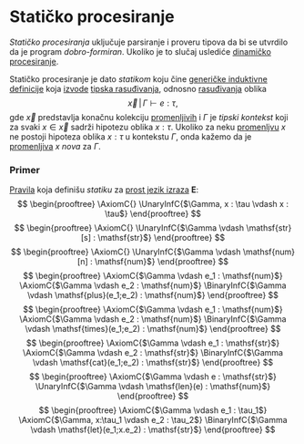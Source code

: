 # Statičko procesiranje

*Statičko procesiranja* uključuje parsiranje i proveru tipova da bi se utvrdilo da je program *dobro-formiran*. Ukoliko je to slučaj uslediće [dinamičko procesiranje](dinamičko-procesiranje.md). 

Statičko procesiranje je dato *statikom* koju čine [generičke induktivne definicije](generička-induktivna-definicija.md) koja [izvode](izvođenja.md) [tipska rasuđivanja](tipska-rasuđivanja.md), odnosno [rasuđivanja](rasuđivanja.md) oblika
$$
\vec{x}\,|\,\Gamma \vdash e : \tau,
$$
gde $\vec{x}$ predstavlja konačnu kolekciju [promenljivih](promenljive.md) i $\Gamma$ je *tipski kontekst* koji za svaki $x \in \vec{x}$ sadrži hipotezu oblika $x : \tau$. Ukoliko za neku [promenljvu](promenljive.md) $x$ ne postoji hipoteza oblika $x : \tau$ u kontekstu $\Gamma$, onda kažemo da je [promenljiva](promenljive.md) $x$ *nova* za $\Gamma$.

### Primer

[Pravila](pravila-zaključivanja.md) koja definišu *statiku* za [prost jezik izraza](jezik-prostih-izraza.md) $\mathbf{E}$:
$$
\begin{prooftree}
\AxiomC{}
\UnaryInfC{$\Gamma, x : \tau \vdash x : \tau$}
\end{prooftree}
$$
$$
\begin{prooftree}
\AxiomC{}
\UnaryInfC{$\Gamma \vdash \mathsf{str}[s] : \mathsf{str}$}
\end{prooftree}
$$
$$
\begin{prooftree}
\AxiomC{}
\UnaryInfC{$\Gamma \vdash \mathsf{num}[n] : \mathsf{num}$}
\end{prooftree}
$$
$$
\begin{prooftree}
\AxiomC{$\Gamma \vdash e_1 : \mathsf{num}$}
\AxiomC{$\Gamma \vdash e_2 : \mathsf{num}$}
\BinaryInfC{$\Gamma \vdash \mathsf{plus}(e_1;e_2) : \mathsf{num}$}
\end{prooftree}
$$
$$
\begin{prooftree}
\AxiomC{$\Gamma \vdash e_1 : \mathsf{num}$}
\AxiomC{$\Gamma \vdash e_2 : \mathsf{num}$}
\BinaryInfC{$\Gamma \vdash \mathsf{times}(e_1;e_2) : \mathsf{num}$}
\end{prooftree}
$$
$$
\begin{prooftree}
\AxiomC{$\Gamma \vdash e_1 : \mathsf{str}$}
\AxiomC{$\Gamma \vdash e_2 : \mathsf{str}$}
\BinaryInfC{$\Gamma \vdash \mathsf{cat}(e_1;e_2) : \mathsf{str}$}
\end{prooftree}
$$
$$
\begin{prooftree}
\AxiomC{$\Gamma \vdash e : \mathsf{str}$}
\UnaryInfC{$\Gamma \vdash \mathsf{len}(e) : \mathsf{num}$}
\end{prooftree}
$$
$$
\begin{prooftree}
\AxiomC{$\Gamma \vdash e_1 : \tau_1$}
\AxiomC{$\Gamma, x:\tau_1 \vdash e_2 : \tau_2$}
\BinaryInfC{$\Gamma \vdash \mathsf{let}(e_1;x.e_2) : \mathsf{str}$}
\end{prooftree}
$$
